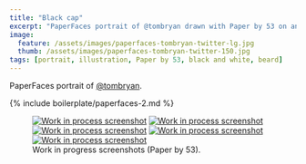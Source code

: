 ```yaml
---
title: "Black cap"
excerpt: "PaperFaces portrait of @tombryan drawn with Paper by 53 on an iPad."
image: 
  feature: /assets/images/paperfaces-tombryan-twitter-lg.jpg
  thumb: /assets/images/paperfaces-tombryan-twitter-150.jpg
tags: [portrait, illustration, Paper by 53, black and white, beard]
---
```


PaperFaces portrait of [@tombryan](http://twitter.com/tombryan).

{% include boilerplate/paperfaces-2.md %}

<figure class="third">
	<a href="{{ site.url }}/assets/images/paperfaces-tombryan-process-1-lg.jpg"><img src="{{ site.url }}/assets/images/paperfaces-tombryan-process-1-750.jpg" alt="Work in process screenshot"></a>
	<a href="{{ site.url }}/assets/images/paperfaces-tombryan-process-2-lg.jpg"><img src="{{ site.url }}/assets/images/paperfaces-tombryan-process-2-600.jpg" alt="Work in process screenshot"></a>
	<a href="{{ site.url }}/assets/images/paperfaces-tombryan-process-3-lg.jpg"><img src="{{ site.url }}/assets/images/paperfaces-tombryan-process-3-600.jpg" alt="Work in process screenshot"></a>
	<a href="{{ site.url }}/assets/images/paperfaces-tombryan-process-4-lg.jpg"><img src="{{ site.url }}/assets/images/paperfaces-tombryan-process-4-600.jpg" alt="Work in process screenshot"></a>
	<a href="{{ site.url }}/assets/images/paperfaces-tombryan-process-5-lg.jpg"><img src="{{ site.url }}/assets/images/paperfaces-tombryan-process-5-600.jpg" alt="Work in process screenshot"></a>
	<figcaption>Work in progress screenshots (Paper by 53).</figcaption>
</figure>